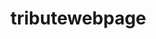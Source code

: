 # tributewebpage


<head>
	<style>

		/* Styling the body element
		like body color and margin */
		
		body {
			background-color: #00FA9A;
			margin: 20%;
		}

		/* Styling the Title and giving
		shadow to the title */
		#title {
			text-align: center;
			text-shadow: 5px 5px 10px white;
			font-size: 7vh;
		}

		/* Setting width and display
		type of image */
		img {
			display: inline-block;
			width: 100%;
		}

		/* Setting font color and font
		size of the image-caption */
		#caption {
			font-size: 17px;
			font-family: Gill Sans;
			color: black;
		}

		/* Styling the content of the page like-
		padding, font-size, font color etc.*/
		div#tribute-data {
			background-color: rgb(46, 139, 87, 0.25);
			box-shadow: 20px 20px 20px #98FB98;
			font-family: Georgia;
			padding: 25px 25px;
			margin: 11px;
			margin-top: 50px;
		}

		/* Styling the title of the content */
		h1.title-APJ {
			font-size: 35px;
			color: white;
			text-align: center;
			text-shadow: 5px 5px 10px black;
		}

		/* Styling the link provided at the end */
		#tribute-link {
			text-decoration: none;
			color: black;
		}
	</style>
</head>

<body>
	<main id="main">

		<!-- Title of the page -->
		<h1 id="title">
			A. P. J. Abdul Kalam
		</h1>

		<div id="img">

			<!--Image of the Tribute Person-->
			<img src="apj3.jpeg" id="image"
				alt="Error Loading Image" style="">
			<small id="caption">
				Great Indian scientist and
				politician who played a leading
				role in the development of India’s
				missile and nuclear weapons
				programs.
			</small>
		</div>

		<div id="tribute-data">

			<!--Achievements and other
				details of the person-->
			<h1 class="title-APJ">
				About the Legend
			</h1>

			

<p>
				☛ A.P.J. Abdul Kalam, in full
				Avul Pakir Jainulabdeen Abdul Kalam,
				was born on October 15, 1931, in
				Rameswaram, Tamil Nadu, India.<br><br>
				☛ He served as the 11th President
				of India from 2002 to 2007.<br><br>
				☛ Kalam earned a degree in
				aeronautical engineering from the
				Madras Institute of Technology and in
				1958 joined the Defence Research and
				Development Organisation (DRDO).<br><br>
				☛ In 1969, he moved to the Indian
				Space Research Organisation, where he
				was project director of the SLV-III, the
				first satellite launch vehicle that was
				both designed and produced in India.
				<br><br> ☛ Rejoining DRDO in 1982,
				Kalam planned the program that produced
				a number of successful missiles, which
				helped earn him the nickname <strong>
				“Missile Man.”</strong>
				<br><br> ☛ Among those successes
				was Agni, India’s first intermediate-range
				ballistic missile, which incorporated
				aspects of the SLV-III and was launched
				in 1989.
				<br><br> ☛ He also played a
				pivotal organisational, technical,
				and political role in India's Pokhran-II
				nuclear tests in 1998, the first since
				the original nuclear test by India in 1974.
				<br><br> ☛ From 1992 to 1997 Kalam
				was scientific adviser to the defense
				minister, and he later served as principal
				scientific adviser (1999–2001) to the
				government with the rank of cabinet minister.
				<br><br> ☛ His prominent role in
				the country’s 1998 nuclear weapons tests
				solidified India as a nuclear power and
				established Kalam as a national hero,
				although the tests caused great concern
				in the international community.
				<br><br> ☛ In 1998 Kalam put
				forward a countrywide plan called
				Technology Vision 2020, which he described
				as a road map for transforming India from
				a less-developed to a developed society
				in 20 years. The plan called for, among
				other measures, increasing agricultural
				productivity, emphasizing technology as
				a vehicle for economic growth, and
				widening access to health care and
				education.
				<br><br> ☛ Kalam received <b>7</b>
				honorary doctorates from <b>40</b>
				universities. The Government of India
				honoured him with the <b>Padma Bhushan
				in 1981</b> and the <b>Padma Vibhushan
				in 1990</b> for his work with ISRO and
				DRDO and his role as a scientific advisor
				to the Government.
				<br><br> ☛ In 1997, Kalam received
				India's highest civilian honour, the
				Bharat Ratna, for his contribution to
				the scientific research and modernisation
				of defence technology in India.
				<br><br> ☛ In 2013, he was the
				recipient of the Von Braun Award from
				the National Space Society "to recognize
				excellence in the management and leadership
				of a space-related project".
				<br><br> ☛ While delivering a
				lecture at the Indian Institute of
				Management Shillong, Kalam collapsed and
				died from an apparent cardiac arrest on
				<b>27 July 2015</b>, aged 83.
				<br><br> ☛ Wheeler Island, a
				national missile test site in Odisha, was
				renamed <b>Kalam Island</b> in September
				2015.
				<br><br> ☛ A prominent road in
				New Delhi was renamed from Aurangzeb
				Road to <b>Dr APJ Abdul Kalam Road</b>
				in August 2015.
				<br><br> ☛ In February 2018,
				scientists from the Botanical Survey
				of India named a newly found plant
				species as Drypetes kalamii, in his
				honour.
				<br><br><br>
			</p>


		</div>
		<br>
		 For more information,
		check out
		<a id="tribute-link" href="#">
			<b>A.P.J. Abdul Kalam</b> on Wikipedia. [
			<small>Developed by @<a href="#">
					mukul deep.</a></a>
		</small>]
	</main>
</body>

</html>

</body>
</html>
